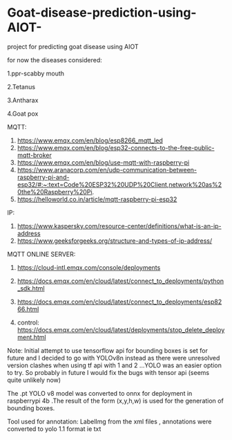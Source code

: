 # Goat-disease-prediction-using-AIOT-
project for predicting goat disease using AIOT

for now the diseases considered:

1.ppr-scabby mouth

2.Tetanus

3.Antharax

4.Goat pox


MQTT:

1. https://www.emqx.com/en/blog/esp8266_mqtt_led
2. https://www.emqx.com/en/blog/esp32-connects-to-the-free-public-mqtt-broker
3. https://www.emqx.com/en/blog/use-mqtt-with-raspberry-pi
4. https://www.aranacorp.com/en/udp-communication-between-raspberry-pi-and-esp32/#:~:text=Code%20ESP32%20UDP%20Client,network%20as%20the%20Raspberry%20Pi.
5. https://helloworld.co.in/article/mqtt-raspberry-pi-esp32

IP:
1. https://www.kaspersky.com/resource-center/definitions/what-is-an-ip-address
2. https://www.geeksforgeeks.org/structure-and-types-of-ip-address/

MQTT ONLINE SERVER:

1. https://cloud-intl.emqx.com/console/deployments

2. https://docs.emqx.com/en/cloud/latest/connect_to_deployments/python_sdk.html

3. https://docs.emqx.com/en/cloud/latest/connect_to_deployments/esp8266.html
4. control: https://docs.emqx.com/en/cloud/latest/deployments/stop_delete_deployment.html

Note: Initial attempt to use tensorflow api for bounding boxes is set for future and I decided to go with YOLOv8n instead as there were unresolved version clashes when using tf api with 1 and 2 ...YOLO   was an easier option to try. So probably in future I would fix the bugs with tensor api (seems quite unlikely now)

The .pt YOLO v8 model was converted to onnx for deployment in raspberrypi 4b .The result of the form (x,y,h,w) is used for the generation of bounding boxes.

Tool used for annotation: LabelImg
from the xml files , annotations were converted to yolo 1.1 format ie txt
